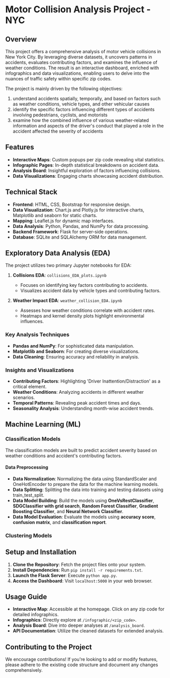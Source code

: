 # Motor Collision Analysis Project - NYC

## Overview
This project offers a comprehensive analysis of motor vehicle collisions in New York City. By leveraging diverse datasets, it uncovers patterns in accidents, evaluates contributing factors, and examines the influence of weather conditions. The result is an interactive dashboard, enriched with infographics and data visualizations, enabling users to delve into the nuances of traffic safety within specific zip codes.

The project is mainly driven by the following objectives:
1. understand accidents spatially, temporally, and based on factors such as weather conditions, vehicle types, and other vehicular causes
2. identify the specific factors influencing different types of accidents involving pedestrians, cyclists, and motorists
3. examine how the combined influence of various  weather-related information and aspects of the driver's conduct that played a role in the accident affected the severity of accidents



## Features
- **Interactive Maps**: Custom popups per zip code revealing vital statistics.
- **Infographic Pages**: In-depth statistical breakdowns on accident data.
- **Analysis Board**: Insightful exploration of factors influencing collisions.
- **Data Visualizations**: Engaging charts showcasing accident distribution.

## Technical Stack
- **Frontend**: HTML, CSS, Bootstrap for responsive design.
- **Data Visualization**: Chart.js and Plotly.js for interactive charts, Matplotlib and seaborn for static charts.  
- **Mapping**: Leaflet.js for dynamic map interfaces.
- **Data Analysis**: Python, Pandas, and NumPy for data processing.
- **Backend Framework**: Flask for server-side operations.
- **Database**: SQLite and SQLAlchemy ORM for data management.

## Exploratory Data Analysis (EDA)
The project utilizes two primary Jupyter notebooks for EDA:

1. **Collisions EDA**: `collisions_EDA_plots.ipynb`
   - Focuses on identifying key factors contributing to accidents.
   - Visualizes accident data by vehicle types and contributing factors.

2. **Weather Impact EDA**: `weather_collision_EDA.ipynb`
   - Assesses how weather conditions correlate with accident rates.
   - Heatmaps and kernel density plots highlight environmental influences.

### Key Analysis Techniques
- **Pandas and NumPy**: For sophisticated data manipulation.
- **Matplotlib and Seaborn**: For creating diverse visualizations.
- **Data Cleaning**: Ensuring accuracy and reliability in analysis.

### Insights and Visualizations
- **Contributing Factors**: Highlighting 'Driver Inattention/Distraction' as a critical element.
- **Weather Conditions**: Analyzing accidents in different weather scenarios.
- **Temporal Patterns**: Revealing peak accident times and days.
- **Seasonality Analysis**: Understanding month-wise accident trends.

## Machine Learning (ML) 

### Classification Models
The classification models are built to predict accident severity based on weather conditions and accident's contributing factors. 

#### Data Preprocessing
- **Data Normalization**: Normalizing the data using StandardScaler and OneHotEncoder to prepare the data for the machine learning models.
- **Data Splitting**: Splitting the data into training and testing datasets using train_test_split.
- **Data Model Building**: Build the models using **OneVsRestClassifier**, **SDGClassifier with grid search**, **Random Forest Classifier**, **Gradient Boosting Classifier**, and **Neural Network Classifier**. 
- **Data Model Evaluation**: Evaluate the models using **accuracy score**, **confusion matrix**, and **classification report**.

### Clustering Models



## Setup and Installation
1. **Clone the Repository**: Fetch the project files onto your system.
2. **Install Dependencies**: Run `pip install -r requirements.txt`.
3. **Launch the Flask Server**: Execute `python app.py`.
4. **Access the Dashboard**: Visit `localhost:5000` in your web browser.

## Usage Guide
- **Interactive Map**: Accessible at the homepage. Click on any zip code for detailed infographics.
- **Infographics**: Directly explore at `/infographic/<zip_code>`.
- **Analysis Board**: Dive into deeper analyses at `/analysis_board`.
- **API Documentation**: Utilize the cleaned datasets for extended analysis.

## Contributing to the Project
We encourage contributions! If you're looking to add or modify features, please adhere to the existing code structure and document any changes comprehensively.
